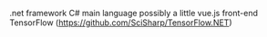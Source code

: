 .net framework
C# main language
possibly a little vue.js front-end
TensorFlow (https://github.com/SciSharp/TensorFlow.NET)
